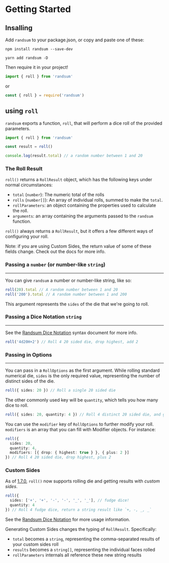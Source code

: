 # Getting Started

## Insalling

Add `randsum` to your package.json, or copy and paste one of these:

`npm install randsum --save-dev`

`yarn add randsum -D`

Then require it in your project!

```js
import { roll } from 'randsum'
```

or

```js
const { roll } = require('randsum')
```

## using `roll`

`randsum` exports a function, `roll`, that will perform a dice roll of the provided parameters.

```ts
import { roll } from 'randsum'

const result = roll()

console.log(result.total) // a random number between 1 and 20
```

### The Roll Result

`roll()` returns a `RollResult` object, which has the following keys under normal circumstances:

- `total` (`number`): The numeric total of the rolls
- `rolls` (`number[]`): An array of individual rolls, summed to make the `total`.
- `rollParameters`: an object containing the properties used to calculate the roll.
- `arguments`: an array containing the arguments passed to the `randsum` function.

`roll()` always returns a `RollResult`, but it offers a few different ways of configuring your roll.

Note: if you are using Custom Sides, the return value of some of these fields change. Check out the docs for more info.

### Passing a `number` (or number-like `string`)

---

You can give `randsum` a number or number-like string, like so:

```ts
roll(20).total // A random number between 1 and 20
roll('200').total // A random number between 1 and 200
```

This argument represents the `sides` of the die that we're going to roll.

### Passing a Dice Notation `string`

---

See the [Randsum Dice Notation](https://github.com/alxjrvs/randsum/blob/main/RANDSUM_DICE_NOTATION.md) syntax document for more info.

```ts
roll('4d20H+2') // Roll 4 20 sided die, drop highest, add 2
```

### Passing in Options

---

You can pass in a `RollOptions` as the first argument. While rolling standard numerical die, `sides` is the only required value, representing the number of distinct sides of the die.

```ts
roll({ sides: 20 }) // Roll a single 20 sided die
```

The other commonly used key will be `quantity`, which tells you how many dice to roll.

```ts
roll({ sides: 20, quantity: 4 }) // Roll 4 distinct 20 sided die, and give me the total.
```

You can use the `modifier` key of `RollOptions` to further modify your roll. `modifiers` is an array that you can fill with Modifier objects. For instance:

```ts
roll({
  sides: 20,
  quantity: 4,
  modifiers: [{ drop: { highest: true } }, { plus: 2 }]
}) // Roll 4 20 sided die, drop highest, plus 2
```

### Custom Sides

As of [1.7.0](https://github.com/alxjrvs/randsum/releases/tag/v1.7.0), `roll()` now supports rolling die and getting results with _custom sides_.

```ts
roll({
  sides: ['+', '+', '-', '-', '_', '_'], // fudge dice!
  quantity: 4
}) // Roll 4 fudge dice, return a string result like `+, -, _, _`
```

See the [Randsum Dice Notation](https://github.com/alxjrvs/randsum/blob/main/RANDSUM_DICE_NOTATION.md) for more usage information.

Generating Custom Sides changes the typing of `RollResult`. Specifically:

- `total` becomes a `string`, representing the comma-separated results of your custom sides roll
- `results` becomes a `string[]`, representing the individual faces rolled
- `rollParameters` internals all reference these new string results

